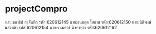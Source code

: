 # projectCompro

นาย:ชนาธิป สงจันทึก รหัส:620612145
นาย:ธนกฤต  โยกาส รหัส:620612150
นาย:นิติพงษ์ แสงหล้า รหัส:620612154
นาย:ราเมศวร์ นิจคำหาร รหัส:620612162